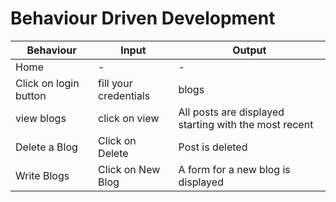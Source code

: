 # Behaviour Driven Development

|  Behaviour |  Input  |  Output |
|------------|---------|---------|
| Home | - | - |
|Click on login button | fill your credentials | blogs |
|view blogs | click on view | All posts are displayed starting with the most recent|
|Delete a Blog| Click on Delete | Post is deleted|
|Write Blogs | Click on New Blog |A form for a new blog is displayed|
